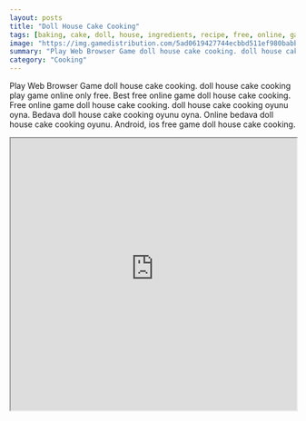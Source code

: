 ```yaml
---
layout: posts
title: "Doll House Cake Cooking"
tags: [baking, cake, doll, house, ingredients, recipe, free, online, games, oyna, game, free, games, play, play, games]
image: "https://img.gamedistribution.com/5ad0619427744ecbbd511ef980babbe6.jpg"
summary: "Play Web Browser Game doll house cake cooking. doll house cake cooking play game online only free. Best free online game doll house cake cooking. Free online game doll house cake cooking. doll house cake cooking oyunu oyna. Bedava doll house cake cooking oyunu oyna. Online bedava doll house cake cooking oyunu. Android, ios free game doll house cake cooking."
category: "Cooking"
---
```


Play Web Browser Game doll house cake cooking. doll house cake cooking play game online only free. Best free online game doll house cake cooking. Free online game doll house cake cooking. doll house cake cooking oyunu oyna. Bedava doll house cake cooking oyunu oyna. Online bedava doll house cake cooking oyunu. Android, ios free game doll house cake cooking.

<iframe width="100%" height="480px;" src="https://html5.gamedistribution.com/5ad0619427744ecbbd511ef980babbe6/"></iframe>